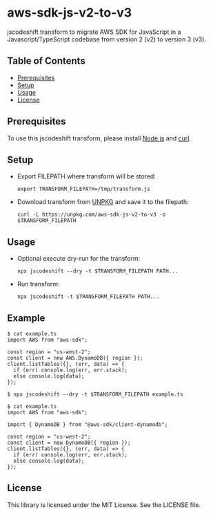 # aws-sdk-js-v2-to-v3

jscodeshift transform to migrate AWS SDK for JavaScript in a Javascript/TypeScript codebase
from version 2 (v2) to version 3 (v3).

## Table of Contents

- [Prerequisites](#prerequisites)
- [Setup](#setup)
- [Usage](#setup)
- [License](#license)

## Prerequisites

To use this jscodeshift transform, please install [Node.js][install-nodejs] and [curl][install-curl].

## Setup

- Export FILEPATH where transform will be stored:
  ```console
  export TRANSFORM_FILEPATH=/tmp/transform.js
  ```
- Download transform from [UNPKG][unpkg] and save it to the filepath:
  ```console
  curl -L https://unpkg.com/aws-sdk-js-v2-to-v3 -o $TRANSFORM_FILEPATH
  ```

## Usage

- Optional execute dry-run for the transform:
  ```console
  npx jscodeshift --dry -t $TRANSFORM_FILEPATH PATH...
  ```
- Run transform:
  ```console
  npx jscodeshift -t $TRANSFORM_FILEPATH PATH...
  ```

## Example

```console
$ cat example.ts
import AWS from "aws-sdk";

const region = "us-west-2";
const client = new AWS.DynamoDB({ region });
client.listTables({}, (err, data) => {
  if (err) console.log(err, err.stack);
  else console.log(data);
});

$ npx jscodeshift --dry -t $TRANSFORM_FILEPATH example.ts

$ cat example.ts
import AWS from "aws-sdk";

import { DynamoDB } from "@aws-sdk/client-dynamodb";

const region = "us-west-2";
const client = new DynamoDB({ region });
client.listTables({}, (err, data) => {
  if (err) console.log(err, err.stack);
  else console.log(data);
});

```

## License

This library is licensed under the MIT License. See the LICENSE file.

[install-nodejs]: https://nodejs.dev/learn/how-to-install-nodejs
[install-curl]: https://curl.se/docs/install.html
[unpkg]: https://unpkg.com/
